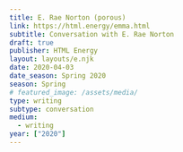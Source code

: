 ```yaml
---
title: E. Rae Norton (porous)
link: https://html.energy/emma.html
subtitle: Conversation with E. Rae Norton
draft: true
publisher: HTML Energy
layout: layouts/e.njk
date: 2020-04-03
date_season: Spring 2020
season: Spring
# featured_image: /assets/media/
type: writing
subtype: conversation
medium:
  - writing
year: ["2020"]
---
```


